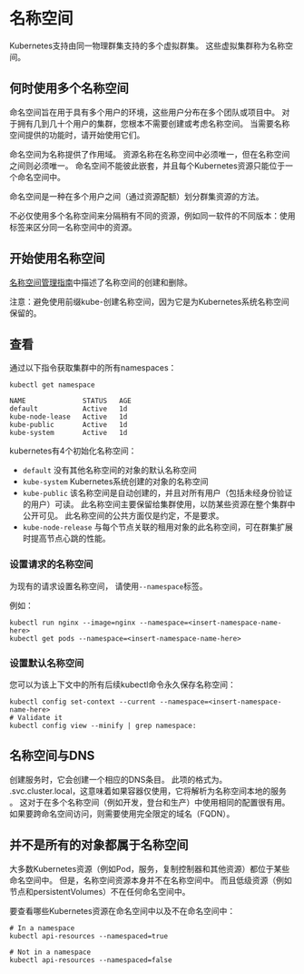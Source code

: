 # 名称空间

Kubernetes支持由同一物理群集支持的多个虚拟群集。 这些虚拟集群称为名称空间。

## 何时使用多个名称空间

命名空间旨在用于具有多个用户的环境，这些用户分布在多个团队或项目中。 对于拥有几到几十个用户的集群，您根本不需要创建或考虑名称空间。 当需要名称空间提供的功能时，请开始使用它们。

命名空间为名称提供了作用域。 资源名称在名称空间中必须唯一，但在名称空间之间则必须唯一。 命名空间不能彼此嵌套，并且每个Kubernetes资源只能位于一个命名空间中。

命名空间是一种在多个用户之间（通过资源配额）划分群集资源的方法。

不必仅使用多个名称空间来分隔稍有不同的资源，例如同一软件的不同版本：使用标签来区分同一名称空间中的资源。


## 开始使用名称空间

[名称空间管理指南](https://kubernetes.io/docs/tasks/administer-cluster/namespaces)中描述了名称空间的创建和删除。

注意：避免使用前缀kube-创建名称空间，因为它是为Kubernetes系统名称空间保留的。


## 查看

通过以下指令获取集群中的所有namespaces：

```code
kubectl get namespace
```

```code
NAME              STATUS   AGE
default           Active   1d
kube-node-lease   Active   1d
kube-public       Active   1d
kube-system       Active   1d
```

kubernetes有4个初始化名称空间：
* `default` 没有其他名称空间的对象的默认名称空间
* `kube-system` Kubernetes系统创建的对象的名称空间
* `kube-public` 该名称空间是自动创建的，并且对所有用户（包括未经身份验证的用户）可读。 此名称空间主要保留给集群使用，以防某些资源在整个集群中公开可见。 此名称空间的公共方面仅是约定，不是要求。
* `kube-node-release` 与每个节点关联的租用对象的此名称空间，可在群集扩展时提高节点心跳的性能。

### 设置请求的名称空间

为现有的请求设置名称空间， 请使用`--namespace`标签。

例如：
```code
kubectl run nginx --image=nginx --namespace=<insert-namespace-name-here>
kubectl get pods --namespace=<insert-namespace-name-here>
```

### 设置默认名称空间

您可以为该上下文中的所有后续kubectl命令永久保存名称空间：
```code
kubectl config set-context --current --namespace=<insert-namespace-name-here>
# Validate it
kubectl config view --minify | grep namespace:
```


## 名称空间与DNS

创建服务时，它会创建一个相应的DNS条目。 此项的格式为<service-name>。<namespace-name> .svc.cluster.local，这意味着如果容器仅使用<service-name>，它将解析为名称空间本地的服务 。 这对于在多个名称空间（例如开发，登台和生产）中使用相同的配置很有用。 如果要跨命名空间访问，则需要使用完全限定的域名（FQDN）。


## 并不是所有的对象都属于名称空间

大多数Kubernetes资源（例如Pod，服务，复制控制器和其他资源）都位于某些命名空间中。 但是，名称空间资源本身并不在名称空间中。 而且低级资源（例如节点和persistentVolumes）不在任何命名空间中。

要查看哪些Kubernetes资源在命名空间中以及不在命名空间中：

```code
# In a namespace
kubectl api-resources --namespaced=true

# Not in a namespace
kubectl api-resources --namespaced=false
```